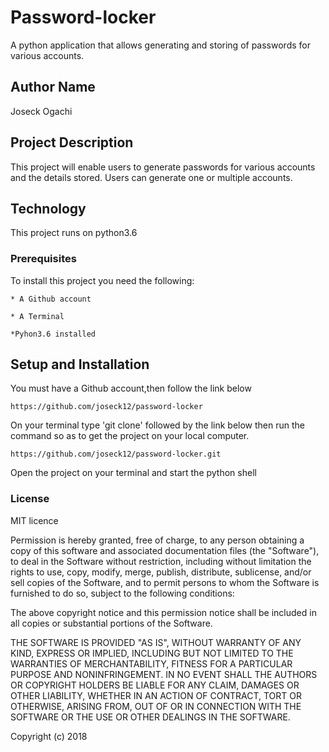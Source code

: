# Password-locker

A python application that allows generating and storing of passwords for various accounts.

## Author Name

Joseck Ogachi

## Project Description

This project will enable users to generate passwords for various accounts and the details stored. Users can generate one or multiple accounts.

## Technology

 This project runs on python3.6

### Prerequisites

To install this project you need the following:

`* A Github account`

`* A Terminal`

`*Pyhon3.6 installed`

## Setup and Installation

You must have a Github account,then follow the link below

`https://github.com/joseck12/password-locker`

 On your terminal type 'git clone' followed by the link below then run the command so as to get the project on your local computer.

`https://github.com/joseck12/password-locker.git`

Open the project on your terminal and start the python shell

### License

MIT licence

Permission is hereby granted, free of charge, to any person obtaining a copy of this software and associated documentation files (the "Software"), to deal in the Software without restriction, including without limitation the rights to use, copy, modify, merge, publish, distribute, sublicense, and/or sell copies of the Software, and to permit persons to whom the Software is furnished to do so, subject to the following conditions:

The above copyright notice and this permission notice shall be included in all copies or substantial portions of the Software.

THE SOFTWARE IS PROVIDED "AS IS", WITHOUT WARRANTY OF ANY KIND, EXPRESS OR IMPLIED, INCLUDING BUT NOT LIMITED TO THE WARRANTIES OF MERCHANTABILITY, FITNESS FOR A PARTICULAR PURPOSE AND NONINFRINGEMENT. IN NO EVENT SHALL THE AUTHORS OR COPYRIGHT HOLDERS BE LIABLE FOR ANY CLAIM, DAMAGES OR OTHER LIABILITY, WHETHER IN AN ACTION OF CONTRACT, TORT OR OTHERWISE, ARISING FROM, OUT OF OR IN CONNECTION WITH THE SOFTWARE OR THE USE OR OTHER DEALINGS IN THE SOFTWARE.

Copyright (c) 2018
